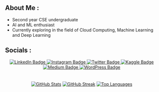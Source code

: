 ## About Me :
- Second year CSE undergraduate 
- AI and ML enthusiast 
- Currently exploring in the field of Cloud Computing, Machine Learning and Deep Learning

## Socials :
<div id="badges" align="center">
<a href="https://linkedin.com/in/anishaah">
    <img src="https://img.shields.io/badge/LinkedIn-blue?style=for-the-badge&logo=linkedin&logoColor=white" alt="LinkedIn Badge"/>
  </a>
  <a href="https://www.instagram.com/me_anisharaj/">
    <img src="https://img.shields.io/badge/Instagram-purple?style=for-the-badge&logo=Instagram&logoColor=white" alt="Instagram Badge"/>
  </a>
  <a href="https://www.twitter.com/anishaah_">
    <img src="https://img.shields.io/badge/Twitter-1DA1F2?style=for-the-badge&logo=twitter&logoColor=white" alt="Twitter Badge"/>
  </a>
     <a href="https://www.kaggle.com/anishaah">
    <img src="https://img.shields.io/badge/Kaggle-blue?style=for-the-badge&logo=Kaggle&logoColor=white" alt="Kaggle Badge"/>
  </a>
  <a href="https://medium.com/@anishaah_">
    <img src="https://img.shields.io/badge/Medium-12100E?style=for-the-badge&logo=medium&logoColor=white" alt="Medium Badge"/>
  </a>
<a href="https://mybrainythoughts.wordpress.com/">
<img src="https://img.shields.io/badge/Wordpress-21759B?style=for-the-badge&logo=wordpress&logoColor=white" alt="WordPress Badge"/>
  </a>
    
  # 

[![GitHub Stats](https://github-readme-stats.vercel.app/api?username=anishakshyp&theme=gotham&hide_border=false&include_all_commits=true&count_private=false)](https://github.com/anishakshyp)
[![GitHub Streak](https://github-readme-streak-stats.herokuapp.com/?user=anishakshyp&theme=gotham&hide_border=false)](https://github.com/anishakshyp)
[![Top Languages](https://github-readme-stats.vercel.app/api/toplan/?username=anishakshyptheme=gothamhide_border=falseinclude_all_commits=truecount_private=falselayout=compact)](https://github.com/anishakshyp)




